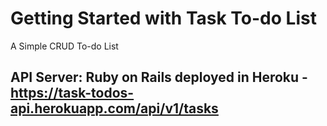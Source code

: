 # Getting Started with Task To-do List

A Simple CRUD To-do List

## API Server: Ruby on Rails deployed in Heroku - https://task-todos-api.herokuapp.com/api/v1/tasks

